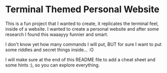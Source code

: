 # Terminal Themed Personal Website
This is a fun project that I wanted to create, it replicates the terminal feel, inside of a website. I wanted to create a personal website and after some research I found this waaayyy funnier and smart.

I don't know yet how many commands I will put, BUT for sure I want to put some riddles and secret things inside... :O

I will make sure at the end of this README file to add a cheat sheet and some hints :), so you can explore everything.
